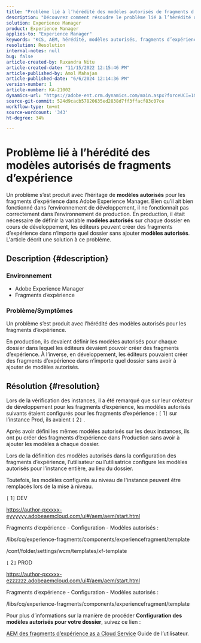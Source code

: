 ```yaml
---
title: "Problème lié à l’hérédité des modèles autorisés de fragments d’expérience"
description: "Découvrez comment résoudre le problème lié à l’hérédité des modèles autorisés pour les fragments d’expérience dans Adobe Experience Manager."
solution: Experience Manager
product: Experience Manager
applies-to: "Experience Manager"
keywords: "KCS, AEM, hérédité, modèles autorisés, fragments d’expérience, Adobe Experience Manager"
resolution: Resolution
internal-notes: null
bug: false
article-created-by: Ruxandra Nitu
article-created-date: "11/15/2022 12:15:46 PM"
article-published-by: Amol Mahajan
article-published-date: "6/6/2024 12:14:36 PM"
version-number: 1
article-number: KA-21002
dynamics-url: "https://adobe-ent.crm.dynamics.com/main.aspx?forceUCI=1&pagetype=entityrecord&etn=knowledgearticle&id=4220bf37-df64-ed11-9561-6045bd006079"
source-git-commit: 524d9cacb57820635ed2838d7ff3ffacf83c07ce
workflow-type: tm+mt
source-wordcount: '343'
ht-degree: 34%

---
```


# Problème lié à l’hérédité des modèles autorisés de fragments d’expérience


Un problème s’est produit avec l’héritage de <b>modèles autorisés</b> pour les fragments d’expérience dans Adobe Experience Manager. Bien qu’il ait bien fonctionné dans l’environnement de développement, il ne fonctionnait pas correctement dans l’environnement de production. En production, il était nécessaire de définir la variable <b>modèles autorisés</b> sur chaque dossier en cours de développement, les éditeurs peuvent créer des fragments d’expérience dans n’importe quel dossier sans ajouter <b>modèles autorisés</b>. L&#39;article décrit une solution à ce problème.

## Description {#description}


### <b>Environnement</b>

- Adobe Experience Manager
- Fragments d’expérience




### <b>Problème/Symptômes</b>

Un problème s’est produit avec l’hérédité des modèles autorisés pour les fragments d’expérience.

En production, ils devaient définir les modèles autorisés pour chaque dossier dans lequel les éditeurs devaient pouvoir créer des fragments d’expérience. À l’inverse, en développement, les éditeurs pouvaient créer des fragments d’expérience dans n’importe quel dossier sans avoir à ajouter de modèles autorisés.


## Résolution {#resolution}


Lors de la vérification des instances, il a été remarqué que sur leur créateur de développement pour les fragments d’expérience, les modèles autorisés suivants étaient configurés pour les fragments d’expérience : `[` 1`]`  sur l’instance Prod, ils avaient `[` 2`]` .

Après avoir défini les mêmes modèles autorisés sur les deux instances, ils ont pu créer des fragments d’expérience dans Production sans avoir à ajouter les modèles à chaque dossier.



Lors de la définition des modèles autorisés dans la configuration des fragments d’expérience, l’utilisateur ou l’utilisatrice configure les modèles autorisés pour l’instance entière, au lieu du dossier.

Toutefois, les modèles configurés au niveau de l&#39;instance peuvent être remplacés lors de la mise à niveau.



`[` 1`]`  DEV

https://author-pxxxxx-eyyyyyy.adobeaemcloud.com/ui#/aem/aem/start.html

Fragments d’expérience - Configuration - Modèles autorisés :

/libs/cq/experience-fragments/components/experiencefragment/template

/conf/folder/settings/wcm/templates/xf-template


`[` 2`]`  PROD

https://author-pxxxxx-ezzzzzz.adobeaemcloud.com/ui#/aem/aem/start.html

Fragments d’expérience - Configuration - Modèles autorisés :

/libs/cq/experience-fragments/components/experiencefragment/template



Pour plus d’informations sur la manière de procéder <b>Configuration des modèles autorisés pour votre dossier</b>, suivez ce lien :

[AEM des fragments d’expérience as a Cloud Service](https://experienceleague.adobe.com/en/docs/experience-manager-cloud-service/content/sites/authoring/fragments/experience-fragments#configure-allowed-templates-folder) Guide de l’utilisateur.



